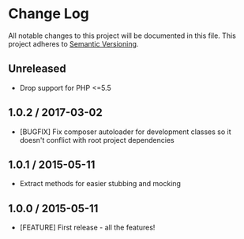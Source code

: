# Change Log
All notable changes to this project will be documented in this file.
This project adheres to [Semantic Versioning](http://semver.org/).

## Unreleased

* Drop support for PHP <=5.5

## 1.0.2 / 2017-03-02

* [BUGFIX] Fix composer autoloader for development classes so it doesn't conflict
  with root project dependencies
  
## 1.0.1 / 2015-05-11

* Extract methods for easier stubbing and mocking

## 1.0.0 / 2015-05-11

* [FEATURE] First release - all the features!
